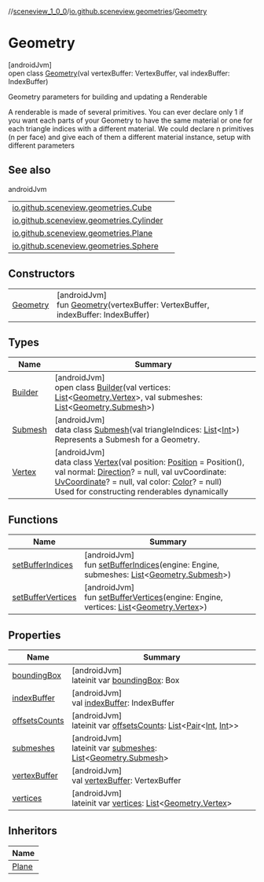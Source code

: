 //[sceneview_1_0_0](../../../index.md)/[io.github.sceneview.geometries](../index.md)/[Geometry](index.md)

# Geometry

[androidJvm]\
open class [Geometry](index.md)(val vertexBuffer: VertexBuffer, val indexBuffer: IndexBuffer)

Geometry parameters for building and updating a Renderable

A renderable is made of several primitives. You can ever declare only 1 if you want each parts of your Geometry to have the same material or one for each triangle indices with a different material. We could declare n primitives (n per face) and give each of them a different material instance, setup with different parameters

## See also

androidJvm

| | |
|---|---|
| [io.github.sceneview.geometries.Cube](../-cube/index.md) |  |
| [io.github.sceneview.geometries.Cylinder](../-cylinder/index.md) |  |
| [io.github.sceneview.geometries.Plane](../-plane/index.md) |  |
| [io.github.sceneview.geometries.Sphere](../-sphere/index.md) |  |

## Constructors

| | |
|---|---|
| [Geometry](-geometry.md) | [androidJvm]<br>fun [Geometry](-geometry.md)(vertexBuffer: VertexBuffer, indexBuffer: IndexBuffer) |

## Types

| Name | Summary |
|---|---|
| [Builder](-builder/index.md) | [androidJvm]<br>open class [Builder](-builder/index.md)(val vertices: [List](https://kotlinlang.org/api/latest/jvm/stdlib/kotlin.collections/-list/index.html)&lt;[Geometry.Vertex](-vertex/index.md)&gt;, val submeshes: [List](https://kotlinlang.org/api/latest/jvm/stdlib/kotlin.collections/-list/index.html)&lt;[Geometry.Submesh](-submesh/index.md)&gt;) |
| [Submesh](-submesh/index.md) | [androidJvm]<br>data class [Submesh](-submesh/index.md)(val triangleIndices: [List](https://kotlinlang.org/api/latest/jvm/stdlib/kotlin.collections/-list/index.html)&lt;[Int](https://kotlinlang.org/api/latest/jvm/stdlib/kotlin/-int/index.html)&gt;)<br>Represents a Submesh for a Geometry. |
| [Vertex](-vertex/index.md) | [androidJvm]<br>data class [Vertex](-vertex/index.md)(val position: [Position](../../io.github.sceneview.math/index.md#945960193%2FClasslikes%2F-602047187) = Position(), val normal: [Direction](../../io.github.sceneview.math/index.md#1758682841%2FClasslikes%2F-602047187)? = null, val uvCoordinate: [UvCoordinate](../index.md#661897273%2FClasslikes%2F-602047187)? = null, val color: [Color](../../io.github.sceneview.utils/index.md#289679020%2FClasslikes%2F-602047187)? = null)<br>Used for constructing renderables dynamically |

## Functions

| Name | Summary |
|---|---|
| [setBufferIndices](set-buffer-indices.md) | [androidJvm]<br>fun [setBufferIndices](set-buffer-indices.md)(engine: Engine, submeshes: [List](https://kotlinlang.org/api/latest/jvm/stdlib/kotlin.collections/-list/index.html)&lt;[Geometry.Submesh](-submesh/index.md)&gt;) |
| [setBufferVertices](set-buffer-vertices.md) | [androidJvm]<br>fun [setBufferVertices](set-buffer-vertices.md)(engine: Engine, vertices: [List](https://kotlinlang.org/api/latest/jvm/stdlib/kotlin.collections/-list/index.html)&lt;[Geometry.Vertex](-vertex/index.md)&gt;) |

## Properties

| Name | Summary |
|---|---|
| [boundingBox](bounding-box.md) | [androidJvm]<br>lateinit var [boundingBox](bounding-box.md): Box |
| [indexBuffer](index-buffer.md) | [androidJvm]<br>val [indexBuffer](index-buffer.md): IndexBuffer |
| [offsetsCounts](offsets-counts.md) | [androidJvm]<br>lateinit var [offsetsCounts](offsets-counts.md): [List](https://kotlinlang.org/api/latest/jvm/stdlib/kotlin.collections/-list/index.html)&lt;[Pair](https://kotlinlang.org/api/latest/jvm/stdlib/kotlin/-pair/index.html)&lt;[Int](https://kotlinlang.org/api/latest/jvm/stdlib/kotlin/-int/index.html), [Int](https://kotlinlang.org/api/latest/jvm/stdlib/kotlin/-int/index.html)&gt;&gt; |
| [submeshes](submeshes.md) | [androidJvm]<br>lateinit var [submeshes](submeshes.md): [List](https://kotlinlang.org/api/latest/jvm/stdlib/kotlin.collections/-list/index.html)&lt;[Geometry.Submesh](-submesh/index.md)&gt; |
| [vertexBuffer](vertex-buffer.md) | [androidJvm]<br>val [vertexBuffer](vertex-buffer.md): VertexBuffer |
| [vertices](vertices.md) | [androidJvm]<br>lateinit var [vertices](vertices.md): [List](https://kotlinlang.org/api/latest/jvm/stdlib/kotlin.collections/-list/index.html)&lt;[Geometry.Vertex](-vertex/index.md)&gt; |

## Inheritors

| Name |
|---|
| [Plane](../-plane/index.md) |
